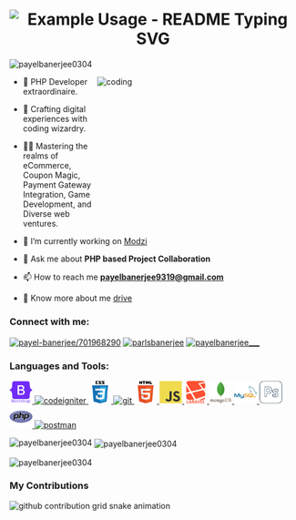 <h1 align="center"><img src="https://readme-typing-svg.demolab.com/?lines=Hi+👋+I'm+Payel+Banejee+👩‍💼!;A+Passionate+Web+developer+from+India!!&font=Fira%20Code&center=true&width=480&height=60&duration=4000&pause=1000" alt="Example Usage - README Typing SVG"></h1>

<p align="left"> <img src="https://komarev.com/ghpvc/?username=payelbanerjee0304&label=Profile%20views&color=0e75b6&style=flat" alt="payelbanerjee0304" /> </p>
<img
  align="right"
  alt="coding"
  width="350"
  height="250"
  src="https://camo.githubusercontent.com/3d9ef72111f57a8c333f2d42a3cf14280024312c295f4b343cbc0da59005a9e0/68747470733a2f2f63646e2e6472696262626c652e636f6d2f75736572732f3333313236352f73637265656e73686f74732f323534323538372f676162692d642e676966"
/>

- 🌱 PHP Developer extraordinaire.

- 📄 Crafting digital experiences with coding wizardry.

- 👨‍💻 Mastering the realms of eCommerce, Coupon Magic, Payment Gateway Integration, Game Development, and Diverse web ventures.
  
- 🔭 I’m currently working on [Modzi](Modzi.in)

- 💬 Ask me about **PHP based Project Collaboration**

- 📫 How to reach me **payelbanerjee9319@gmail.com**

- 🤝 Know more about me [drive](drive)
  
<h3 align="left">Connect with me:</h3>
<p align="left">
<a href="https://linkedin.com/in/payel-banerjee/701968290" target="blank"><img align="center" src="https://raw.githubusercontent.com/rahuldkjain/github-profile-readme-generator/master/src/images/icons/Social/linked-in-alt.svg" alt="payel-banerjee/701968290" height="30" width="40" /></a>
<a href="https://fb.com/parlsbanerjee" target="blank"><img align="center" src="https://raw.githubusercontent.com/rahuldkjain/github-profile-readme-generator/master/src/images/icons/Social/facebook.svg" alt="parlsbanerjee" height="30" width="40" /></a>
<a href="https://instagram.com/payelbanerjee___" target="blank"><img align="center" src="https://raw.githubusercontent.com/rahuldkjain/github-profile-readme-generator/master/src/images/icons/Social/instagram.svg" alt="payelbanerjee___" height="30" width="40" /></a>
</p>

<h3 align="left">Languages and Tools:</h3>
<p align="left"> <a href="https://getbootstrap.com" target="_blank" rel="noreferrer"> <img src="https://raw.githubusercontent.com/devicons/devicon/master/icons/bootstrap/bootstrap-plain-wordmark.svg" alt="bootstrap" width="40" height="40"/> </a> <a href="https://codeigniter.com" target="_blank" rel="noreferrer"> <img src="https://cdn.worldvectorlogo.com/logos/codeigniter.svg" alt="codeigniter" width="40" height="40"/> </a> <a href="https://www.w3schools.com/css/" target="_blank" rel="noreferrer"> <img src="https://raw.githubusercontent.com/devicons/devicon/master/icons/css3/css3-original-wordmark.svg" alt="css3" width="40" height="40"/> </a> <a href="https://git-scm.com/" target="_blank" rel="noreferrer"> <img src="https://www.vectorlogo.zone/logos/git-scm/git-scm-icon.svg" alt="git" width="40" height="40"/> </a> <a href="https://www.w3.org/html/" target="_blank" rel="noreferrer"> <img src="https://raw.githubusercontent.com/devicons/devicon/master/icons/html5/html5-original-wordmark.svg" alt="html5" width="40" height="40"/> </a> <a href="https://developer.mozilla.org/en-US/docs/Web/JavaScript" target="_blank" rel="noreferrer"> <img src="https://raw.githubusercontent.com/devicons/devicon/master/icons/javascript/javascript-original.svg" alt="javascript" width="40" height="40"/> </a> <a href="https://laravel.com/" target="_blank" rel="noreferrer"> <img src="https://raw.githubusercontent.com/devicons/devicon/master/icons/laravel/laravel-plain-wordmark.svg" alt="laravel" width="40" height="40"/> </a> <a href="https://www.mongodb.com/" target="_blank" rel="noreferrer"> <img src="https://raw.githubusercontent.com/devicons/devicon/master/icons/mongodb/mongodb-original-wordmark.svg" alt="mongodb" width="40" height="40"/> </a> <a href="https://www.mysql.com/" target="_blank" rel="noreferrer"> <img src="https://raw.githubusercontent.com/devicons/devicon/master/icons/mysql/mysql-original-wordmark.svg" alt="mysql" width="40" height="40"/> </a> <a href="https://www.photoshop.com/en" target="_blank" rel="noreferrer"> <img src="https://raw.githubusercontent.com/devicons/devicon/master/icons/photoshop/photoshop-line.svg" alt="photoshop" width="40" height="40"/> </a> <a href="https://www.php.net" target="_blank" rel="noreferrer"> <img src="https://raw.githubusercontent.com/devicons/devicon/master/icons/php/php-original.svg" alt="php" width="40" height="40"/> </a> <a href="https://postman.com" target="_blank" rel="noreferrer"> <img src="https://www.vectorlogo.zone/logos/getpostman/getpostman-icon.svg" alt="postman" width="40" height="40"/> </a> </p>

<p><img align="left" src="https://github-readme-stats.vercel.app/api/top-langs?username=payelbanerjee0304&show_icons=true&locale=en&layout=compact" alt="payelbanerjee0304"  /></p>

<p>&nbsp;<img align="center" src="https://github-readme-stats.vercel.app/api?username=payelbanerjee0304&show_icons=true&locale=en" alt="payelbanerjee0304" /></p>

<p><img align="center" src="https://github-readme-streak-stats.herokuapp.com/?user=payelbanerjee0304&" alt="payelbanerjee0304" /></p>
<h3>My Contributions</h3>
<picture>
  <source
    media="(prefers-color-scheme: dark)"
    srcset="https://raw.githubusercontent.com/platane/snk/output/github-contribution-grid-snake-dark.svg"
  />
  <source
    media="(prefers-color-scheme: light)"
    srcset="https://raw.githubusercontent.com/platane/snk/output/github-contribution-grid-snake.svg"
  />
  <img
    alt="github contribution grid snake animation"
    src="https://raw.githubusercontent.com/platane/snk/output/github-contribution-grid-snake.svg"
  />
